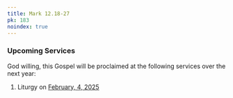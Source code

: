 ```yaml
---
title: Mark 12.18-27
pk: 183
noindex: true
---
```


### Upcoming Services

God willing, this Gospel will be proclaimed at the following services over the next year:


1. Liturgy on [February,  4, 2025](https://orthocal.info/readings/gregorian/2025/02/04/)
